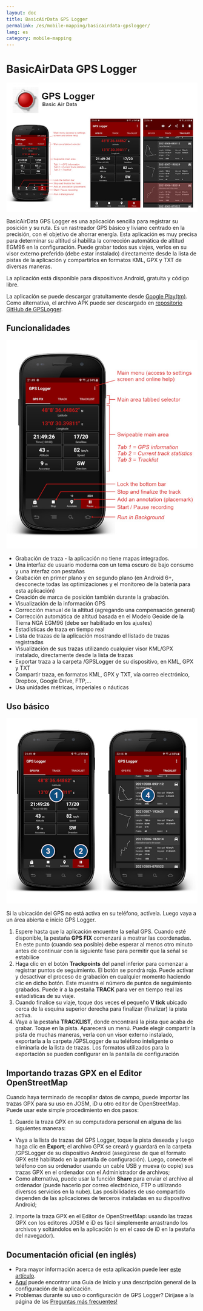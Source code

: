 ```yaml
---
layout: doc
title: BasicAirData GPS Logger
permalink: /es/mobile-mapping/basicairdata-gpslogger/
lang: es
category: mobile-mapping
---
```



BasicAirData GPS Logger
=======================

![BasicAirData-GPSLogger-002][]

BasicAirData GPS Logger es una aplicación sencilla para registrar su posición y su ruta. Es un rastreador GPS básico y liviano centrado en la precisión, con el objetivo de ahorrar energía. Esta aplicación es muy precisa para determinar su altitud si habilita la corrección automática de altitud EGM96 en la configuración. Puede grabar todos sus viajes, verlos en su visor externo preferido (debe estar instalado) directamente desde la lista de pistas de la aplicación y compartirlos en formatos KML, GPX y TXT de diversas maneras.

La aplicación está disponible para dispositivos Android, gratuita y código libre.

La aplicación se puede descargar gratuitamente desde [Google Play(tm)](https://play.google.com/store/apps/details?id=eu.basicairdata.graziano.gpslogger).<br>
Como alternativa, el archivo APK puede ser descargado en [repositorio GitHub de GPSLogger](https://github.com/BasicAirData/GPSLogger/tree/master/apk).

Funcionalidades
--------

![BasicAirData-GPSLogger-000][]

* Grabación de traza - la aplicación no tiene mapas integrados.
* Una interfaz de usuario moderna con un tema oscuro de bajo consumo y una interfaz con pestañas
* Grabación en primer plano y en segundo plano (en Android 6+, desconecte todas las optimizaciones y el monitoreo de la batería para esta aplicación)
* Creación de marca de posición también durante la grabación.
* Visualización de la información GPS
* Corrección manual de la altitud (agregando una compensación general)
* Corrección automática de altitud basada en el Modelo Geoide de la Tierra NGA EGM96 (debe ser habilitado en los ajustes)
* Estadísticas de traza en tiempo real
* Lista de trazas de la aplicación mostrando el listado de trazas registradas
* Visualización de sus trazas utilizando cualquier visor KML/GPX instalado, directamente desde la lista de trazas
* Exportar traza a la carpeta /GPSLogger de su dispositivo, en KML, GPX y TXT
* Compartir traza, en formatos KML, GPX y TXT, vía correo electrónico, Dropbox, Google Drive, FTP,...
* Usa unidades métricas, imperiales o náuticas

Uso básico
-----------

![BasicAirData-GPSLogger-001][]

Si la ubicación del GPS no está activa en su teléfono, actívela. Luego vaya a un área abierta e inicie GPS Logger.

1. Espere hasta que la aplicación encuentre la señal GPS. Cuando esté disponible, la pestaña __GPS FIX__ comenzará a mostrar las coordenadas. En este punto (cuando sea posible) debe esperar al menos otro minuto antes de continuar con la siguiente fase para permitir que la señal se estabilice
2. Haga clic en el botón __Trackpoints__ del panel inferior para comenzar a registrar puntos de seguimiento. El botón se pondrá rojo. Puede activar y desactivar el proceso de grabación en cualquier momento haciendo clic en dicho botón. Este muestra el número de puntos de seguimiento grabados.
Puede ir a la pestaña __TRACK__ para ver en tiempo real las estadísticas de su viaje.
3. Cuando finalice su viaje, toque dos veces el pequeño __V tick__ ubicado cerca de la esquina superior derecha para finalizar (finalizar) la pista activa.
4. Vaya a la pestaña __TRACKLIST__, donde encontrará la pista que acaba de grabar. Toque en la pista. Aparecerá un menú. Puede elegir compartir la pista de muchas maneras, verla con un visor externo instalado, exportarla a la carpeta /GPSLogger de su teléfono inteligente o eliminarla de la lista de trazas. Los formatos utilizados para la exportación se pueden configurar en la pantalla de configuración

Importando trazas GPX en el Editor OpenStreetMap
--------------------------------------------

Cuando haya terminado de recopilar datos de campo, puede importar las trazas GPX para su uso en JOSM, iD u otro editor de OpenStreetMap.
Puede usar este simple procedimiento en dos pasos:

1. Guarde la traza GPX en su computadora personal en alguna de las siguientes maneras:
* Vaya a la lista de trazas del GPS Logger, toque la pista deseada y luego haga clic en __Export__; el archivo GPX se creará y guardará en la carpeta /GPSLogger de su dispositivo Android (asegúrese de que el formato GPX esté habilitado en la pantalla de configuración). Luego, conecte el teléfono con su ordenador usando un cable USB y mueva (o copie) sus trazas GPX en el ordenador con el Administrador de archivos;
* Como alternativa, puede usar la función __Share__ para enviar el archivo al ordenador (puede hacerlo por correo electrónico, FTP o utilizando diversos servicios en la nube). Las posibilidades de uso compartido dependen de las aplicaciones de terceros instaladas en su dispositivo Android;
2.  Importe la traza GPX en el  Editor de OpenStreetMap: usando las trazas GPX con los editores JOSM e iD es fácil simplemente arrastrando los archivos y soltándolos en la aplicación (o en el caso de iD en la pestaña del navegador).

Documentación oficial (en inglés)
----------------------

- Para mayor información acerca de esta aplicación puede leer [este artículo](http://www.basicairdata.eu/projects/android/android-gps-logger/).<br>
- [Aquí](http://www.basicairdata.eu/projects/android/android-gps-logger/getting-started-guide-for-gps-logger/) puede encontrar una Guía de Inicio y una descripción general de la configuración de la aplicación.<br>
- Problemas durante su uso o configuración de GPS Logger? Diríjase a la página de las [Preguntas más frecuentes!](https://github.com/BasicAirData/GPSLogger/blob/master/readme.md#frequently-asked-questions)

[BasicAirData-GPSLogger-002]:  /images/mobile-mapping/basicairdata-gpslogger_002.en.jpg
[BasicAirData-GPSLogger-000]:  /images/mobile-mapping/basicairdata-gpslogger_000.en.jpg
[BasicAirData-GPSLogger-001]:  /images/mobile-mapping/basicairdata-gpslogger_001.en.jpg
